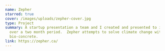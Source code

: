 ```yaml
---
name: Zepher
starred: true
cover: /images/uploads/zepher-cover.jpg
type: Project
summary: A startup presentation a team and I created and presented to investors
  over a two month period.  Zepher attempts to solve climate change with
  bio-concrete.
link: https://zepher.ca/
---
```

